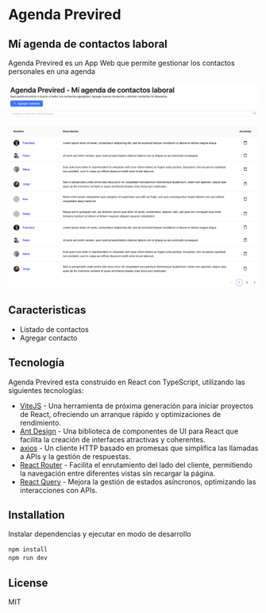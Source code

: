 # Agenda Previred

## Mí agenda de contactos laboral

Agenda Previred es un App Web que permite gestionar los contactos personales
en una agenda

![alt text](image.png)

## Caracteristicas

- Listado de contactos
- Agregar contacto

## Tecnología

Agenda Previred esta construido en React con TypeScript, utilizando las siguientes tecnologías:

- [ViteJS] - Una herramienta de próxima generación para iniciar proyectos de React, ofreciendo un arranque rápido y optimizaciones de rendimiento.
- [Ant Design] - Una biblioteca de componentes de UI para React que facilita la creación de interfaces atractivas y coherentes.
- [axios] - Un cliente HTTP basado en promesas que simplifica las llamadas a APIs y la gestión de respuestas.
- [React Router] - Facilita el enrutamiento del lado del cliente, permitiendo la navegación entre diferentes vistas sin recargar la página.
- [React Query] - Mejora la gestión de estados asíncronos, optimizando las interacciones con APIs.

## Installation

Instalar dependencias y ejecutar en modo de desarrollo

```sh
npm install
npm run dev
```

## License

MIT

[//]: # "These are reference links used in the body of this note and get stripped out when the markdown processor does its job. There is no need to format nicely because it shouldn't be seen. Thanks SO - http://stackoverflow.com/questions/4823468/store-comments-in-markdown-syntax"
[ViteJS]: https://vitejs.dev/
[Ant Design]: https://ant.design/
[axios]: https://axios-http.com/
[React Router]: https://reactrouter.com/
[React Query]: https://tanstack.com/query/latest
[node.js]: http://nodejs.org
